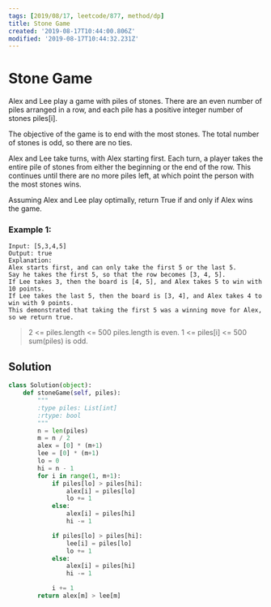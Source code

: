 ```yaml
---
tags: [2019/08/17, leetcode/877, method/dp]
title: Stone Game
created: '2019-08-17T10:44:00.806Z'
modified: '2019-08-17T10:44:32.231Z'
---
```


# Stone Game

Alex and Lee play a game with piles of stones.  There are an even number of piles arranged in a row, and each pile has a positive integer number of stones piles[i].

The objective of the game is to end with the most stones.  The total number of stones is odd, so there are no ties.

Alex and Lee take turns, with Alex starting first.  Each turn, a player takes the entire pile of stones from either the beginning or the end of the row.  This continues until there are no more piles left, at which point the person with the most stones wins.

Assuming Alex and Lee play optimally, return True if and only if Alex wins the game.

### Example 1:

```
Input: [5,3,4,5]
Output: true
Explanation:
Alex starts first, and can only take the first 5 or the last 5.
Say he takes the first 5, so that the row becomes [3, 4, 5].
If Lee takes 3, then the board is [4, 5], and Alex takes 5 to win with 10 points.
If Lee takes the last 5, then the board is [3, 4], and Alex takes 4 to win with 9 points.
This demonstrated that taking the first 5 was a winning move for Alex, so we return true.
```


> 2 <= piles.length <= 500
> piles.length is even.
> 1 <= piles[i] <= 500
> sum(piles) is odd.

## Solution

```python
class Solution(object):
    def stoneGame(self, piles):
        """
        :type piles: List[int]
        :rtype: bool
        """
        n = len(piles)
        m = n / 2
        alex = [0] * (m+1)
        lee = [0] * (m+1)
        lo = 0
        hi = n - 1
        for i in range(1, m+1):
            if piles[lo] > piles[hi]:
                alex[i] = piles[lo]
                lo += 1
            else:
                alex[i] = piles[hi]
                hi -= 1

            if piles[lo] > piles[hi]:
                lee[i] = piles[lo]
                lo += 1
            else:
                alex[i] = piles[hi]
                hi -= 1

            i += 1
        return alex[m] > lee[m]
```
